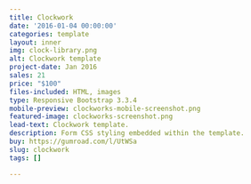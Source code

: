 ```yaml
---
title: Clockwork
date: '2016-01-04 00:00:00'
categories: template
layout: inner
img: clock-library.png
alt: Clockwork template
project-date: Jan 2016
sales: 21
price: "$100"
files-included: HTML, images
type: Responsive Bootstrap 3.3.4
mobile-preview: clockworks-mobile-screenshot.png
featured-image: clockworks-screenshot.png
lead-text: Clockwork template.
description: Form CSS styling embedded within the template.
buy: https://gumroad.com/l/UtWSa
slug: clockwork
tags: []

---
```

